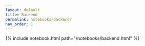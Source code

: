 ```yaml
---
layout: default
title: Backend
permalink: notebooks/backend/
nav_order: 1
---
```

{% include notebook.html path="/notebooks/backend.html" %}
